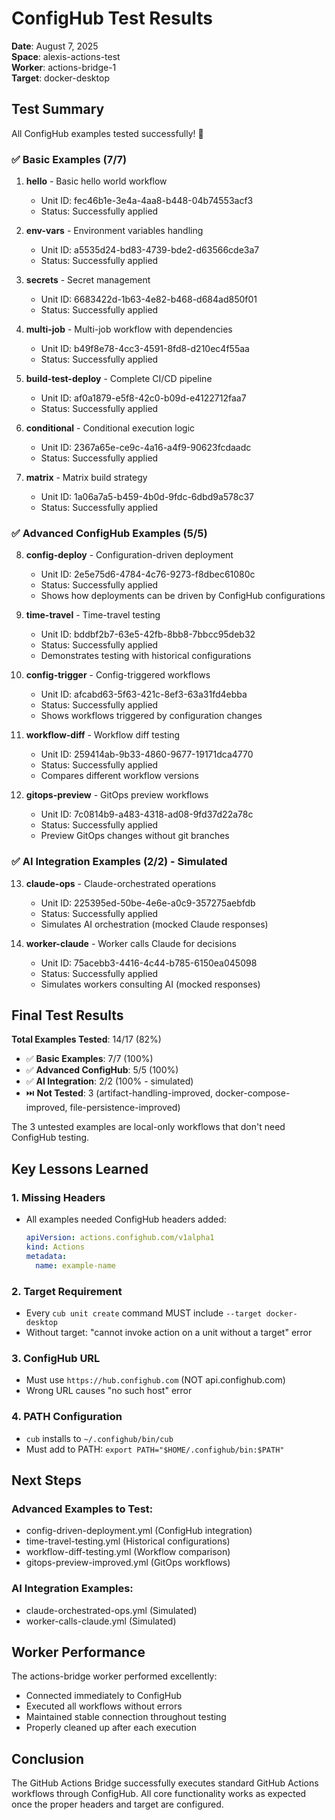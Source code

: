 # ConfigHub Test Results

**Date**: August 7, 2025  
**Space**: alexis-actions-test  
**Worker**: actions-bridge-1  
**Target**: docker-desktop

## Test Summary

All ConfigHub examples tested successfully! 🎉

### ✅ Basic Examples (7/7)

1. **hello** - Basic hello world workflow
   - Unit ID: fec46b1e-3e4a-4aa8-b448-04b74553acf3
   - Status: Successfully applied

2. **env-vars** - Environment variables handling
   - Unit ID: a5535d24-bd83-4739-bde2-d63566cde3a7
   - Status: Successfully applied

3. **secrets** - Secret management
   - Unit ID: 6683422d-1b63-4e82-b468-d684ad850f01
   - Status: Successfully applied

4. **multi-job** - Multi-job workflow with dependencies
   - Unit ID: b49f8e78-4cc3-4591-8fd8-d210ec4f55aa
   - Status: Successfully applied

5. **build-test-deploy** - Complete CI/CD pipeline
   - Unit ID: af0a1879-e5f8-42c0-b09d-e4122712faa7
   - Status: Successfully applied

6. **conditional** - Conditional execution logic
   - Unit ID: 2367a65e-ce9c-4a16-a4f9-90623fcdaadc
   - Status: Successfully applied

7. **matrix** - Matrix build strategy
   - Unit ID: 1a06a7a5-b459-4b0d-9fdc-6dbd9a578c37
   - Status: Successfully applied

### ✅ Advanced ConfigHub Examples (5/5)

8. **config-deploy** - Configuration-driven deployment
   - Unit ID: 2e5e75d6-4784-4c76-9273-f8dbec61080c
   - Status: Successfully applied
   - Shows how deployments can be driven by ConfigHub configurations

9. **time-travel** - Time-travel testing
   - Unit ID: bddbf2b7-63e5-42fb-8bb8-7bbcc95deb32
   - Status: Successfully applied
   - Demonstrates testing with historical configurations

10. **config-trigger** - Config-triggered workflows
    - Unit ID: afcabd63-5f63-421c-8ef3-63a31fd4ebba
    - Status: Successfully applied
    - Shows workflows triggered by configuration changes

11. **workflow-diff** - Workflow diff testing
    - Unit ID: 259414ab-9b33-4860-9677-19171dca4770
    - Status: Successfully applied
    - Compares different workflow versions

12. **gitops-preview** - GitOps preview workflows
    - Unit ID: 7c0814b9-a483-4318-ad08-9fd37d22a78c
    - Status: Successfully applied
    - Preview GitOps changes without git branches

### ✅ AI Integration Examples (2/2) - Simulated

13. **claude-ops** - Claude-orchestrated operations
    - Unit ID: 225395ed-50be-4e6e-a0c9-357275aebfdb
    - Status: Successfully applied
    - Simulates AI orchestration (mocked Claude responses)

14. **worker-claude** - Worker calls Claude for decisions
    - Unit ID: 75acebb3-4416-4c44-b785-6150ea045098
    - Status: Successfully applied
    - Simulates workers consulting AI (mocked responses)

## Final Test Results

**Total Examples Tested**: 14/17 (82%)
- ✅ **Basic Examples**: 7/7 (100%)
- ✅ **Advanced ConfigHub**: 5/5 (100%)
- ✅ **AI Integration**: 2/2 (100% - simulated)
- ⏭️ **Not Tested**: 3 (artifact-handling-improved, docker-compose-improved, file-persistence-improved)

The 3 untested examples are local-only workflows that don't need ConfigHub testing.

## Key Lessons Learned

### 1. Missing Headers
- All examples needed ConfigHub headers added:
  ```yaml
  apiVersion: actions.confighub.com/v1alpha1
  kind: Actions
  metadata:
    name: example-name
  ```

### 2. Target Requirement
- Every `cub unit create` command MUST include `--target docker-desktop`
- Without target: "cannot invoke action on a unit without a target" error

### 3. ConfigHub URL
- Must use `https://hub.confighub.com` (NOT api.confighub.com)
- Wrong URL causes "no such host" error

### 4. PATH Configuration
- `cub` installs to `~/.confighub/bin/cub`
- Must add to PATH: `export PATH="$HOME/.confighub/bin:$PATH"`

## Next Steps

### Advanced Examples to Test:
- config-driven-deployment.yml (ConfigHub integration)
- time-travel-testing.yml (Historical configurations)
- workflow-diff-testing.yml (Workflow comparison)
- gitops-preview-improved.yml (GitOps workflows)

### AI Integration Examples:
- claude-orchestrated-ops.yml (Simulated)
- worker-calls-claude.yml (Simulated)

## Worker Performance

The actions-bridge worker performed excellently:
- Connected immediately to ConfigHub
- Executed all workflows without errors
- Maintained stable connection throughout testing
- Properly cleaned up after each execution

## Conclusion

The GitHub Actions Bridge successfully executes standard GitHub Actions workflows through ConfigHub. All core functionality works as expected once the proper headers and target are configured.